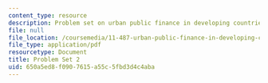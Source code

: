 ```yaml
---
content_type: resource
description: Problem set on urban public finance in developing countries.
file: null
file_location: /coursemedia/11-487-urban-public-finance-in-developing-countries-fall-2004/650a5ed8f0907615a55c5fbd3d4c4aba_ps2.pdf
file_type: application/pdf
resourcetype: Document
title: Problem Set 2
uid: 650a5ed8-f090-7615-a55c-5fbd3d4c4aba
---
```

